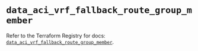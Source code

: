 # `data_aci_vrf_fallback_route_group_member`

Refer to the Terraform Registry for docs: [`data_aci_vrf_fallback_route_group_member`](https://registry.terraform.io/providers/ciscodevnet/aci/2.17.0/docs/data-sources/vrf_fallback_route_group_member).

